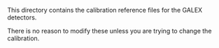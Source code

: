 This directory contains the calibration reference files for the GALEX detectors.

There is no reason to modify these unless you are trying to change the calibration.

